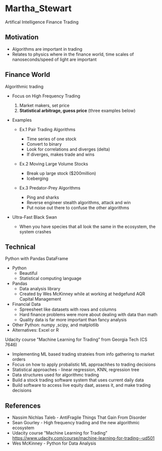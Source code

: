 # Martha_Stewart
Artifical Intelligence Finance Trading 


## Motivation 
* Algorithms are important in trading
* Relates to physics where in the finance world, time scales of nanoseconds/speed of light are important


## Finance World
Algorithmic trading 

* Focus on High Frequency Trading
  1) Market makers, set price
  2) **Statistical arbitrage, guess price** (three examples below)

* Examples
  * Ex.1 Pair Trading Algorithms
    * Time series of one stock
    * Convert to binary 
    * Look for correlations and diverges (delta)
    * If diverges, makes trade and wins 

  * Ex.2 Moving Large Volume Stocks 
    * Break up large stock ($200million)
    * Iceberging 

  * Ex.3 Predator-Prey Algorithms 
    * Ping and sharks
    * Reverse engineer stealth algorithms, attack and win
    * Put noise out there to confuse the other algorithms

* Ultra-Fast Black Swan
  * When you have species that all look the same in the ecosystem, the system crashes


## Technical
Python with Pandas DataFrame
* Python
  * Beautiful
  * Statistical computing language
* Pandas 
  * Data analysis library 
  * Created by Wes McKinney while at working at hedgefund AQR Capital Management
* Financial Data
  * Spreesheet like datasets with rows and columns
  * Hard finance problems were more about dealing with data than math
  * Quality data is far more important than fancy analysis
* Other Python: numpy ,scipy, and matplotlib
* Alternatives: Excel or R


Udacity course "Machine Learning for Trading” from Georgia Tech (CS 7646)
* Implementing ML based trading strateies from info gathering to market orders
* Focus on how to apply probalistic ML approachhes to trading decisions
* Statistical approaches - linear regression, KNN, regression tree 
* Data structures used for algorithmc trading 
* Build a stock trading software system that uses current daily data
* Build software to access live equity daat, assess it, and make trading decisions




## References 
* Nassim Nichlas Taleb - AntiFragile Things That Gain From Disorder
* Sean Gourley - High frequency trading and the new algorithmic ecosystem
* Udacity course "Machine Learning for Trading” https://www.udacity.com/course/machine-learning-for-trading--ud501
* Wes McKinney - Python for Data Analysis

